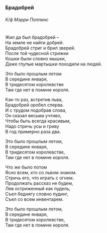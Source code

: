 ### Брадобрей
###### К/ф Мэрри Поппинс
#
Жил да был брадобрей –  
На земле не найти добрей.  
Брадобрей стриг и брил зверей.  
После той чудесной стрижки  
Кошки были словно мышки,  
Даже глупые мартышки походили на людей.  

Это было прошлым летом  
В середине января,  
В тридесятом королевстве  
Там где нет в помине короля.  

Как-то раз, встретив льва,  
Брадобрей оробел сперва.  
И с трудом подобрав слова,  
Он сказал весьма учтиво,  
Чтобы быть всегда красивым,  
Надо стричь усы и гриву  
В год примерно раза два.  

Это было прошлым летом,  
В середине января,  
В тридесятом королевстве,  
Там где нет в помине короля.  

Что же было потом  
Ясно всем, кто со львом знаком.  
Стричь его, что играть с огнем.  
Продолжать рассказ не будем,  
Лев остриженный как пудель,  
Съел беднягу словно пудинг,  
Съел со всем инвентарем.  

Это было прошлым летом,  
В середине января,  
В тридесятом королевстве,  
Там где нет в помине короля.  
